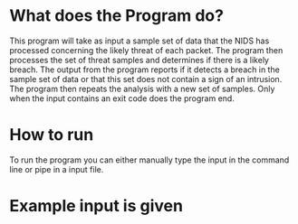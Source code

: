 # What does the Program do?
This program will take as input a sample set of data that the NIDS has processed concerning the likely threat of each packet. The program then processes the set of threat samples and determines if there is a likely breach. The output from the program reports if it detects a breach in the sample set of data or that this set does not contain a sign of an intrusion. The program then repeats the analysis with a new set of samples. Only when the input contains an exit code does the program end.

# How to run
To run the program you can either manually type the input in the command line or pipe in a input file.

# Example input is given
